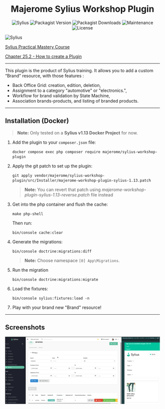 <h1 align="center">Majerome Sylius Workshop Plugin</h1> 

<div align="center">

![Sylius](https://img.shields.io/badge/sylius-1.13-brightgreen)
![Packagist Version](https://img.shields.io/packagist/v/majerome/sylius-workshop-plugin)
![Packagist Downloads](https://img.shields.io/packagist/dt/majerome/sylius-workshop-plugin)
![Maintenance](https://img.shields.io/maintenance/no/2025)
![License](https://img.shields.io/badge/license-MIT-blue)

</div>

![Sylius](https://sylius.com/wp-content/uploads/2021/03/sylius-logo_sylius-logo-light-1024x422.jpg)

[Sylius Practical Mastery Course](https://academy.sylius.com/course/sylius-practical-mastery-course/)

[Chapter 25.2 - How to create a Plugin](https://academy.sylius.com/lesson/25-2-how-to-create-a-plugin/)

---

<p>
This plugin is the product of Sylius training. 
It allows you to add a custom “Brand” resource, with those features :

- Back Office Grid: creation, edition, deletion,
- Assignment to a category "automotive" or "electronics.",
- Workflow for brand validation by State Machine, 
- Association brands-products, and listing of branded products.
</p>

---

## Installation (Docker)
>**Note:** Only tested on a **Sylius v1.13 Docker Project** for now.

1. Add the plugin to your `composer.json` file:
    ```
    docker compose exec php composer require majerome/sylius-workshop-plugin
    ```

2. Apply the git patch to set up the plugin:
    ```
    git apply vendor/majerome/sylius-workshop-plugin/src/Installer/majerome-workshop-plugin-sylius-1.13.patch
    ```

    > **Note:** You can revert that patch using *majerome-workshop-plugin-sylius-1.13-reverse.patch* file instead

3. Get into the php container and flush the cache:
    ```
    make php-shell
    ```
    Then run:
    ```
    bin/console cache:clear
    ```
4. Generate the migrations:
    ```
    bin/console doctrine:migrations:diff
    ```
    >**Note:** Choose namespace ```[0] App\Migrations```.

5. Run the migration
    ```
    bin/console doctrine:migrations:migrate
    ```

6. Load the fixtures:
    ```
    bin/console sylius:fixtures:load -n
    ```

7. Play with your brand new "Brand" resource! 

---

## Screenshots

![Demo](https://raw.githubusercontent.com/majerome/sylius-workshop-plugin/master/docs/demo.png)
